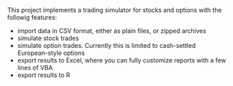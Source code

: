 This project implements a trading simulator for stocks and options with the followig features:
* import data in CSV format, either as plain files, or zipped archives
* simulate stock trades
* simulate option trades. Currently this is limited to cash-settled European-style options
* export results to Excel, where you can fully customize reports with a few lines of VBA
* export results to R